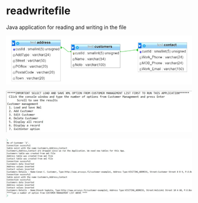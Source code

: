 # readwritefile
Java application for reading and writing in the file

![img](https://github.com/dinesh2043/crudforxml/blob/master/img1.jpg)

![img](https://github.com/dinesh2043/crudforxml/blob/master/img2.jpg)

![img](https://github.com/dinesh2043/crudforxml/blob/master/img3.jpg)

